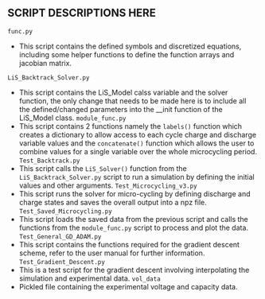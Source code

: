 ## SCRIPT DESCRIPTIONS HERE ##
```func.py```
  - This script contains the defined symbols and discretized equations, including some helper functions to define the function arrays and jacobian matrix.

```LiS_Backtrack_Solver.py```
  - This script contains the LiS_Model calss variable and the solver function, the only change that needs to be made here is to include all the defined/changed parameters into the __init function of the LiS_Model class.
```module_func.py```
  - This script contains 2 functions namely the ```labels()``` function which creates a dictionary to allow access to each cycle charge and discharge variable values and the ```concatenate()``` function which allows the user to combine values for a single variable over the whole microcycling period.
```Test_Backtrack.py```
  - This script calls the ```LiS_Solver()``` function from the ```LiS_Backtrack_Solver.py``` script to run a simulation by defining the initial values and other arguments.
```Test_Microcycling_v3.py```
  - This script runs the solver for micro-cycling by defining discharge and charge states and saves the overall output into a npz file.
```Test_Saved_Microcycling.py```
  - This script loads the saved data from the previous script and calls the functions from the ```module_func.py``` script to process and plot the data.
```Test_General_GD_ADAM.py```
  - This script contains the functions required for the gradient descent scheme, refer to the user manual for further information.
```Test_Gradient_Descent.py```
  - This is a test script for the gradient descent involving interpolating the simulation and experimental data.
```vol_data```
  - Pickled file containing the experimental voltage and capacity data.
